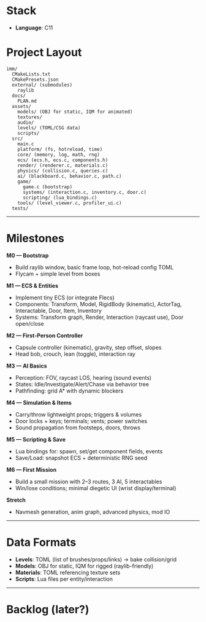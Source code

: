 # Stack
- **Language**: C11

# Project Layout
```
imm/
  CMakeLists.txt
  CMakePresets.json
  external/ (submodules)
    raylib
  docs/
    PLAN.md
  assets/
    models/ (OBJ for static, IQM for animated)
    textures/
    audio/
    levels/ (TOML/CSG data)
    scripts/
  src/
    main.c
    platform/ (fs, hotreload, time)
    core/ (memory, log, math, rng)
    ecs/ (ecs.h, ecs.c, components.h)
    render/ (renderer.c, materials.c)
    physics/ (collision.c, queries.c)
    ai/ (blackboard.c, behavior.c, path.c)
    game/
      game.c (bootstrap)
      systems/ (interaction.c, inventory.c, door.c)
      scripting/ (lua_bindings.c)
    tools/ (level_viewer.c, profiler_ui.c)
  tests/
```

---

# Milestones
**M0 — Bootstrap**
- Build raylib window, basic frame loop, hot-reload config TOML
- Flycam + simple level from boxes

**M1 — ECS & Entities**
- Implement tiny ECS (or integrate Flecs)
- Components: Transform, Model, RigidBody (kinematic), ActorTag, Interactable, Door, Item, Inventory
- Systems: Transform graph, Render, Interaction (raycast use), Door open/close

**M2 — First-Person Controller**
- Capsule controller (kinematic), gravity, step offset, slopes
- Head bob, crouch, lean (toggle), interaction ray

**M3 — AI Basics**
- Perception: FOV, raycast LOS, hearing (sound events)
- States: Idle/Investigate/Alert/Chase via behavior tree
- Pathfinding: grid A* with dynamic blockers

**M4 — Simulation & Items**
- Carry/throw lightweight props; triggers & volumes
- Door locks + keys; terminals; vents; power switches
- Sound propagation from footsteps, doors, throws

**M5 — Scripting & Save**
- Lua bindings for: spawn, set/get component fields, events
- Save/Load: snapshot ECS + deterministic RNG seed

**M6 — First Mission**
- Build a small mission with 2–3 routes, 3 AI, 5 interactables
- Win/lose conditions; minimal diegetic UI (wrist display/terminal)

**Stretch**
- Navmesh generation, anim graph, advanced physics, mod IO

---

# Data Formats
- **Levels**: TOML (list of brushes/props/links) → bake collision/grid
- **Models**: OBJ for static, IQM for rigged (raylib-friendly)
- **Materials**: TOML referencing texture sets
- **Scripts**: Lua files per entity/interaction

---

# Backlog (later?)
